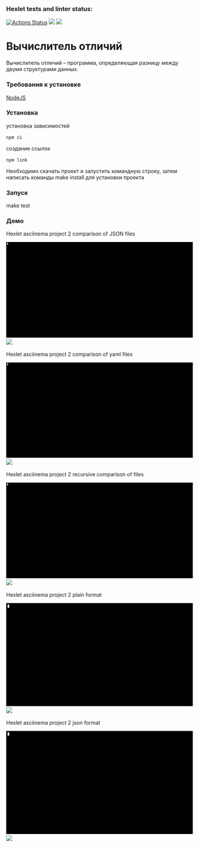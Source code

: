 ### Hexlet tests and linter status:

[![Actions Status](https://github.com/dommastrino/frontend-project-46/workflows/hexlet-check/badge.svg)](https://github.com/dommastrino/frontend-project-46/actions) <a href="https://codeclimate.com/github/dommastrino/frontend-project-46/maintainability"><img src="https://api.codeclimate.com/v1/badges/bc058fcea75980819428/maintainability" /></a> <a href="https://codeclimate.com/github/dommastrino/frontend-project-46/test_coverage"><img src="https://api.codeclimate.com/v1/badges/bc058fcea75980819428/test_coverage" /></a>

# Вычислитель отличий

Вычислитель отличий – программа, определяющая разницу между двумя структурами данных.

### Требования к установке

[NodeJS](https://nodejs.org/en/)

### Установка

установка зависимостей

```
npm ci
```

создание ссылок

```
npm link
```

Необходимо скачать проект и запустить командную строку, затем написать команды make install для установки проекта

### Запуск

make test

### Демо

Hexlet asciinema project 2 comparison of JSON files

![Alt text](asciinemas/gif1.gif) ![](gif1.gif)

Hexlet asciinema project 2 comparison of yaml files

![Alt text](asciinemas/gif2.gif) ![](gif2.gif)

Hexlet asciinema project 2 recursive comparison of files

![Alt text](asciinemas/gif3.gif) ![](gif3.gif)

Hexlet asciinema project 2 plain format

![Alt text](asciinemas/gif5.gif) ![](gif5.gif)

Hexlet asciinema project 2 json format

![Alt text](asciinemas/gif6.gif) ![](gif6.gif)
